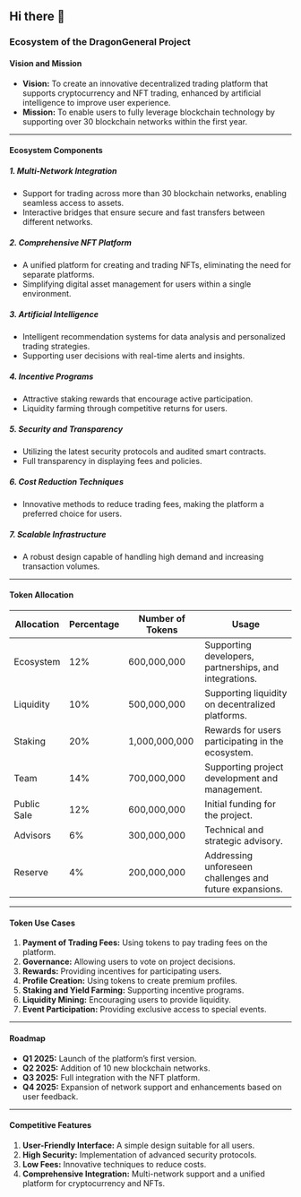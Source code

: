 ## Hi there 👋

### Ecosystem of the DragonGeneral Project

#### **Vision and Mission**
- **Vision:** To create an innovative decentralized trading platform that supports cryptocurrency and NFT trading, enhanced by artificial intelligence to improve user experience.
- **Mission:** To enable users to fully leverage blockchain technology by supporting over 30 blockchain networks within the first year.

---

#### **Ecosystem Components**

##### **1. Multi-Network Integration**
- Support for trading across more than 30 blockchain networks, enabling seamless access to assets.
- Interactive bridges that ensure secure and fast transfers between different networks.

##### **2. Comprehensive NFT Platform**
- A unified platform for creating and trading NFTs, eliminating the need for separate platforms.
- Simplifying digital asset management for users within a single environment.

##### **3. Artificial Intelligence**
- Intelligent recommendation systems for data analysis and personalized trading strategies.
- Supporting user decisions with real-time alerts and insights.

##### **4. Incentive Programs**
- Attractive staking rewards that encourage active participation.
- Liquidity farming through competitive returns for users.

##### **5. Security and Transparency**
- Utilizing the latest security protocols and audited smart contracts.
- Full transparency in displaying fees and policies.

##### **6. Cost Reduction Techniques**
- Innovative methods to reduce trading fees, making the platform a preferred choice for users.

##### **7. Scalable Infrastructure**
- A robust design capable of handling high demand and increasing transaction volumes.

---

#### **Token Allocation**

| **Allocation**     | **Percentage** | **Number of Tokens**  | **Usage**                                |
|---------------------|----------------|------------------------|------------------------------------------|
| Ecosystem           | 12%           | 600,000,000            | Supporting developers, partnerships, and integrations. |
| Liquidity           | 10%           | 500,000,000            | Supporting liquidity on decentralized platforms. |
| Staking             | 20%           | 1,000,000,000          | Rewards for users participating in the ecosystem. |
| Team                | 14%           | 700,000,000            | Supporting project development and management. |
| Public Sale         | 12%           | 600,000,000            | Initial funding for the project.        |
| Advisors            | 6%            | 300,000,000            | Technical and strategic advisory.       |
| Reserve             | 4%            | 200,000,000            | Addressing unforeseen challenges and future expansions. |

---

#### **Token Use Cases**
1. **Payment of Trading Fees:** Using tokens to pay trading fees on the platform.
2. **Governance:** Allowing users to vote on project decisions.
3. **Rewards:** Providing incentives for participating users.
4. **Profile Creation:** Using tokens to create premium profiles.
5. **Staking and Yield Farming:** Supporting incentive programs.
6. **Liquidity Mining:** Encouraging users to provide liquidity.
7. **Event Participation:** Providing exclusive access to special events.

---

#### **Roadmap**
- **Q1 2025:** Launch of the platform’s first version.
- **Q2 2025:** Addition of 10 new blockchain networks.
- **Q3 2025:** Full integration with the NFT platform.
- **Q4 2025:** Expansion of network support and enhancements based on user feedback.

---

#### **Competitive Features**
1. **User-Friendly Interface:** A simple design suitable for all users.
2. **High Security:** Implementation of advanced security protocols.
3. **Low Fees:** Innovative techniques to reduce costs.
4. **Comprehensive Integration:** Multi-network support and a unified platform for cryptocurrency and NFTs.

